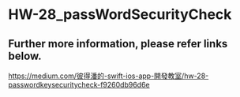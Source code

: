 # HW-28_passWordSecurityCheck
## Further more information, please refer links below.
https://medium.com/彼得潘的-swift-ios-app-開發教室/hw-28-passwordkeysecuritycheck-f9260db96d6e
